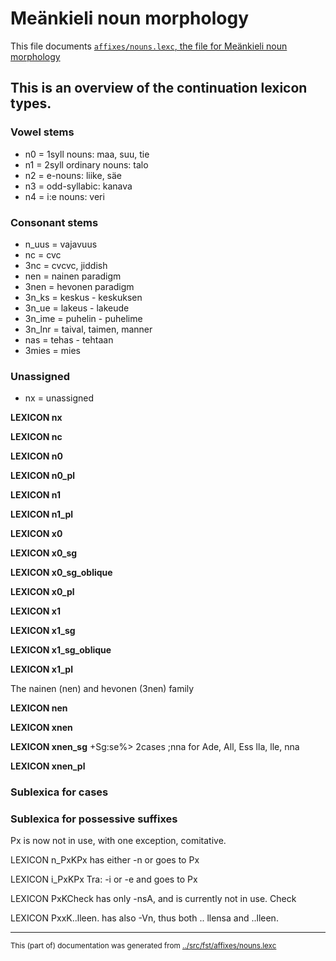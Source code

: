 # Meänkieli noun morphology

This file documents [`affixes/nouns.lexc`, the file for Meänkieli noun morphology](http://github.com/giellalt/lang-fit/blob/main/src/fst/affixes/nouns.lexc)  


## This is an overview of the continuation lexicon types. 

### Vowel stems
* n0 = 1syll  nouns: maa, suu, tie
* n1 = 2syll ordinary nouns: talo
* n2 = e-nouns: liike, säe
* n3 = odd-syllabic: kanava
* n4 = i:e nouns: veri

### Consonant stems

* n_uus = vajavuus
* nc = cvc
* 3nc = cvcvc, jiddish
* nen = nainen paradigm
* 3nen = hevonen paradigm
* 3n_ks = keskus - keskuksen
* 3n_ue = lakeus - lakeude
* 3n_ime = puhelin - puhelime
* 3n_lnr = taival, taimen, manner
* nas = tehas - tehtaan
* 3mies = mies

### Unassigned
* nx = unassigned



**LEXICON nx** 

**LEXICON nc**

**LEXICON n0**

**LEXICON n0_pl**

**LEXICON n1**

**LEXICON n1_pl**

**LEXICON x0**

**LEXICON x0_sg**

**LEXICON x0_sg_oblique**

**LEXICON x0_pl**




**LEXICON x1**

**LEXICON x1_sg**

**LEXICON x1_sg_oblique**

**LEXICON x1_pl**




























The nainen (nen) and hevonen (3nen) family

**LEXICON nen**

**LEXICON xnen**

**LEXICON xnen_sg**
+Sg:se%> 2cases ;nna for  Ade, All, Ess lla, lle, nna

**LEXICON xnen_pl**













































### Sublexica for cases


### Sublexica for possessive suffixes

Px is now not in use, with one exception, comitative.

LEXICON n_PxKPx has either -n or goes to Px

LEXICON i_PxKPx Tra: -i or -e and goes to Px

LEXICON PxKCheck has only -nsA, and is currently not in use. Check

LEXICON PxxK..lleen. has also -Vn, thus both .. llensa and ..lleen.







* * *
<small>This (part of) documentation was generated from [../src/fst/affixes/nouns.lexc](http://github.com/giellalt/lang-fit/blob/main/../src/fst/affixes/nouns.lexc)</small>